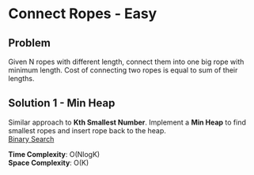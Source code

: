 # Connect Ropes - Easy

## Problem
Given N ropes with different length, connect them into one big rope with minimum length. Cost of connecting two ropes is equal to sum of their lengths.

## Solution 1 - Min Heap
Similar approach to **Kth Smallest Number**. Implement a **Min Heap** to find smallest ropes and insert rope back to the heap. <br>
[Binary Search](https://github.com/jecjung520/Algorithm/blob/main/Two%20Pointers/Pair%20with%20Target%20Sum%20-%20Easy/targetSum1.cc)

**Time Complexity**: O(NlogK) <br>
**Space Complexity**: O(K)